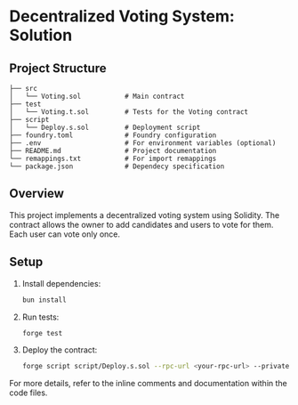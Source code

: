 # Decentralized Voting System: Solution

## Project Structure

```
├── src
│   └── Voting.sol           # Main contract
├── test
│   └── Voting.t.sol         # Tests for the Voting contract
├── script
│   └── Deploy.s.sol         # Deployment script
├── foundry.toml             # Foundry configuration
├── .env                     # For environment variables (optional)
├── README.md                # Project documentation
└── remappings.txt           # For import remappings
└── package.json             # Dependecy specification
```

## Overview

This project implements a decentralized voting system using Solidity. The contract allows the owner to add candidates and users to vote for them. Each user can vote only once.

## Setup

1. Install dependencies:
    ```bash
    bun install
    ```

2. Run tests:
    ```bash
    forge test
    ```

3. Deploy the contract:
    ```bash
    forge script script/Deploy.s.sol --rpc-url <your-rpc-url> --private-key <your-private-key> --broadcast
    ```

For more details, refer to the inline comments and documentation within the code files.